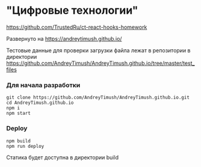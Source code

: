 # "Цифровые технологии"

https://github.com/TrustedRu/ct-react-hooks-homework

Развернуто на https://andreytimush.github.io/

Тестовые данные для проверки загрузки файла лежат в репозитории в директории https://github.com/AndreyTimush/AndreyTimush.github.io/tree/master/test_files

### Для начала разработки

```
git clone https://github.com/AndreyTimush/AndreyTimush.github.io.git
cd AndreyTimush.github.io
npm i
npm start
```

### Deploy

```
npm build
npm run deploy
```

Статика будет доступна в директории build